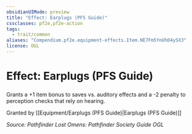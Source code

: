 ```yaml
---
obsidianUIMode: preview
title: "Effect: Earplugs (PFS Guide)"
cssclasses: pf2e,pf2e-action
tags:
  - trait/common
aliases: "Compendium.pf2e.equipment-effects.Item.NE7Fm5YnUhD4ySX3"
license: OGL
---
```

# Effect: Earplugs (PFS Guide)

### 






Grants a +1 item bonus to saves vs. auditory effects and a -2 penalty to perception checks that rely on hearing.

Granted by [[Equipment/Earplugs (PFS Guide)|Earplugs (PFS Guide)]]

*Source: Pathfinder Lost Omens: Pathfinder Society Guide*
*OGL*